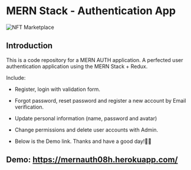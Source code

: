 # MERN Stack - Authentication App

![NFT Marketplace](https://i.ibb.co/X5kYdvB/image.png)

## Introduction

This is a code repository for a MERN AUTH application. A perfected user authentication application using the MERN Stack + Redux.

Include:

-   Register, login with validation form.
-   Forgot password, reset password and register a new account by Email verification.
-   Update personal information (name, password and avatar)
-   Change permissions and delete user accounts with Admin.

-   Below is the Demo link. Thanks and have a good day!💓💓

## Demo: https://mernauth08h.herokuapp.com/
